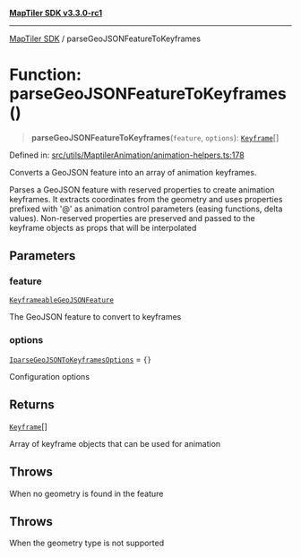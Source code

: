 [**MapTiler SDK v3.3.0-rc1**](../README.md)

***

[MapTiler SDK](../README.md) / parseGeoJSONFeatureToKeyframes

# Function: parseGeoJSONFeatureToKeyframes()

> **parseGeoJSONFeatureToKeyframes**(`feature`, `options`): [`Keyframe`](../type-aliases/Keyframe.md)[]

Defined in: [src/utils/MaptilerAnimation/animation-helpers.ts:178](https://github.com/maptiler/maptiler-sdk-js/blob/d9cb958ebf063ecde2f6f583eb172e5a83460e6a/src/utils/MaptilerAnimation/animation-helpers.ts#L178)

Converts a GeoJSON feature into an array of animation keyframes.

Parses a GeoJSON feature with reserved properties to create animation keyframes.
It extracts coordinates from the geometry and uses properties prefixed with '@' as animation
control parameters (easing functions, delta values). Non-reserved properties are preserved
and passed to the keyframe objects as props that will be interpolated

## Parameters

### feature

[`KeyframeableGeoJSONFeature`](../type-aliases/KeyframeableGeoJSONFeature.md)

The GeoJSON feature to convert to keyframes

### options

[`IparseGeoJSONToKeyframesOptions`](../interfaces/IparseGeoJSONToKeyframesOptions.md) = `{}`

Configuration options

## Returns

[`Keyframe`](../type-aliases/Keyframe.md)[]

Array of keyframe objects that can be used for animation

## Throws

When no geometry is found in the feature

## Throws

When the geometry type is not supported
